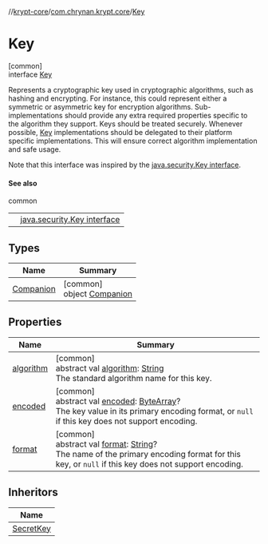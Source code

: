 //[krypt-core](../../../index.md)/[com.chrynan.krypt.core](../index.md)/[Key](index.md)

# Key

[common]\
interface [Key](index.md)

Represents a cryptographic key used in cryptographic algorithms, such as hashing and encrypting. For instance, this could represent either a symmetric or asymmetric key for encryption algorithms. Sub-implementations should provide any extra required properties specific to the algorithm they support. Keys should be treated securely. Whenever possible, [Key](index.md) implementations should be delegated to their platform specific implementations. This will ensure correct algorithm implementation and safe usage.

Note that this interface was inspired by the [java.security.Key interface](https://docs.oracle.com/javase/8/docs/api/java/security/Key.html).

#### See also

common

| | |
|---|---|
|  | [java.security.Key interface](https://docs.oracle.com/javase/8/docs/api/java/security/Key.html) |

## Types

| Name | Summary |
|---|---|
| [Companion](-companion/index.md) | [common]<br>object [Companion](-companion/index.md) |

## Properties

| Name | Summary |
|---|---|
| [algorithm](algorithm.md) | [common]<br>abstract val [algorithm](algorithm.md): [String](https://kotlinlang.org/api/latest/jvm/stdlib/kotlin/-string/index.html)<br>The standard algorithm name for this key. |
| [encoded](encoded.md) | [common]<br>abstract val [encoded](encoded.md): [ByteArray](https://kotlinlang.org/api/latest/jvm/stdlib/kotlin/-byte-array/index.html)?<br>The key value in its primary encoding format, or `null` if this key does not support encoding. |
| [format](format.md) | [common]<br>abstract val [format](format.md): [String](https://kotlinlang.org/api/latest/jvm/stdlib/kotlin/-string/index.html)?<br>The name of the primary encoding format for this key, or `null` if this key does not support encoding. |

## Inheritors

| Name |
|---|
| [SecretKey](../-secret-key/index.md) |
